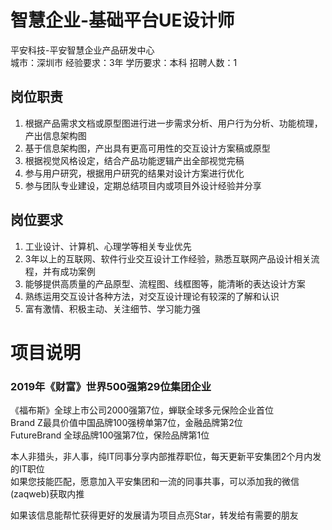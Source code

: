 # 智慧企业-基础平台UE设计师
平安科技-平安智慧企业产品研发中心  
城市：深圳市 经验要求：3年 学历要求：本科  招聘人数：1

## 岗位职责
1. 根据产品需求文档或原型图进行进一步需求分析、用户行为分析、功能梳理，产出信息架构图   
2. 基于信息架构图，产出具有更高可用性的交互设计方案稿或原型   
3. 根据视觉风格设定，结合产品功能逻辑产出全部视觉完稿   
4. 参与用户研究，根据用户研究的结果对设计方案进行优化   
5. 参与团队专业建设，定期总结项目内或项目外设计经验并分享

## 岗位要求
1. 工业设计、计算机、心理学等相关专业优先   
2. 3年以上的互联网、软件行业交互设计工作经验，熟悉互联网产品设计相关流程，并有成功案例   
3. 能够提供高质量的产品原型、流程图、线框图等，能清晰的表达设计方案   
4. 熟练运用交互设计各种方法，对交互设计理论有较深的了解和认识   
5. 富有激情、积极主动、关注细节、学习能力强

# 项目说明

### 2019年《财富》世界500强第29位集团企业
《福布斯》全球上市公司2000强第7位，蝉联全球多元保险企业首位  
Brand Z最具价值中国品牌100强榜单第7位，金融品牌第2位  
FutureBrand 全球品牌100强第7位，保险品牌第1位

本人非猎头，非人事，纯IT同事分享内部推荐职位，每天更新平安集团2个月内发的IT职位  
如果您技能匹配，愿意加入平安集团和一流的同事共事，可以添加我的微信(zaqweb)获取内推 

如果该信息能帮忙获得更好的发展请为项目点亮Star，转发给有需要的朋友




